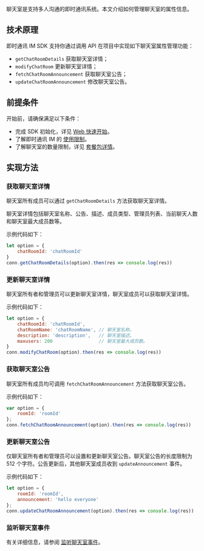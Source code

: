 聊天室是支持多人沟通的即时通讯系统。本文介绍如何管理聊天室的属性信息。

## 技术原理

即时通讯 IM SDK 支持你通过调用 API 在项目中实现如下聊天室属性管理功能：

- `getChatRoomDetails` 获取聊天室详情；
- `modifyChatRoom` 更新聊天室详情；
- `fetchChatRoomAnnouncement` 获取聊天室公告；
- `updateChatRoomAnnouncement` 修改聊天室公告。

## 前提条件

开始前，请确保满足以下条件：

- 完成 SDK 初始化，详见 [Web 快速开始](./agora_chat_get_started_web?platform=Web)。
- 了解即时通讯 IM 的 [使用限制](./agora_chat_limitation?platform=Web)。
- 了解聊天室的数量限制，详见 [套餐包详情](./agora_chat_plan?platform=Web)。

## 实现方法

### 获取聊天室详情

聊天室所有成员可以通过 `getChatRoomDetails` 方法获取聊天室详情。

聊天室详情包括聊天室名称、公告、描述、成员类型、管理员列表、当前聊天人数和聊天室最大成员数等。

示例代码如下：

```javascript
let option = {
    chatRoomId: 'chatRoomId'
}
conn.getChatRoomDetails(option).then(res => console.log(res))
```

### 更新聊天室详情

聊天室所有者和管理员可以更新聊天室详情，聊天室成员可以获取聊天室详情。

示例代码如下：

```javascript
let option = {
    chatRoomId: 'chatRoomId',
    chatRoomName: 'chatRoomName', // 聊天室名称。
    description: 'description',   // 聊天室描述。
    maxusers: 200                 // 聊天室最大成员数。
}
conn.modifyChatRoom(option).then(res => console.log(res))
```

### 获取聊天室公告

聊天室所有成员均可调用 `fetchChatRoomAnnouncement` 方法获取聊天室公告。

示例代码如下：

```javascript
var option = {
    roomId: 'roomId'
};
conn.fetchChatRoomAnnouncement(option).then(res => console.log(res))
```

### 更新聊天室公告

仅聊天室所有者和管理员可以设置和更新聊天室公告。聊天室公告的长度限制为 512 个字符。公告更新后，其他聊天室成员收到 `updateAnnouncement` 事件。

示例代码如下：

```javascript
let option = {
    roomId: 'roomId',
    announcement: 'hello everyone'
};
conn.updateChatRoomAnnouncement(option).then(res => console.log(res))
```

### 监听聊天室事件

有关详细信息，请参阅 [监听聊天室事件](./agora_chat_chatroom_web?platform=Web#监听聊天室事件)。